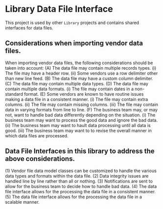 # Library Data File Interface

This project is used by other `Library` projects and contains shared interfaces for data files.

## Considerations when importing vendor data files.

When importing vendor data files, the following considerations should be taken into account:
(A) The data file may contain multiple records types.
    (i) The file may have a header row.
    (ii) Some vendors use a row delimiter other than new line feed.
(B) The data file may have a custom column delimiter.
(C) The data file may contain multiple data types.
(D) The data file may contain multiple data formats.
    (i) The file may contain dates in a non-standard format.
(E) Some vendors are known to have routine issues making a data file in a consistent manner.
    (i) The file may contain extra columns.
    (ii) The file may contain missing columns.
    (iii) The file may contain data in varying formats from line to line.
(F) The business team may, or may not, want to handle bad data differently depending on the situation.
    (i) The business team may want to process the good data and ignore the bad data.
    (ii) The business team may want to hault data processing until all data is good.
    (iii) The business team may want to to revise the overall manner in which data files are processed.

## Data File Interfaces in this library to address the above considerations.

(1) Vendor file data model classes can be customized to handle the various data types and formats within the data file.
(2) Data integrity issues are handled line by line rather than all or nothing.
(3) Notifications are sent to allow for the business team to decide how to handle bad data.
(4) The data file interface allows for the processing the data file in a consistent manner.
(5) The data file interface allows for the processing the data file in a scalable manner.

